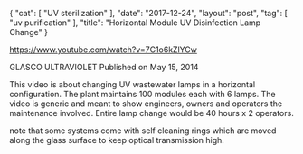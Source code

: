 {
   "cat": [
      "UV sterilization"
   ],
   "date": "2017-12-24",
   "layout": "post",
   "tag": [
      "uv purification"
   ],
   "title": "Horizontal Module UV Disinfection Lamp Change"
}

https://www.youtube.com/watch?v=7C1o6kZlYCw

GLASCO ULTRAVIOLET
Published on May 15, 2014

This video is about changing UV wastewater lamps in a horizontal configuration.    The plant maintains 100 modules each with 6 lamps.  The video is generic and meant to show engineers, owners and operators the maintenance involved.  Entire lamp change would be 40 hours x 2 operators.

note that some systems come with self cleaning rings which are moved along the glass surface to keep optical transmission high.